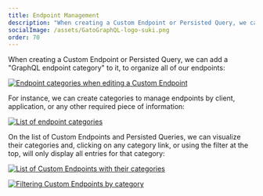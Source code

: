 ```yaml
---
title: Endpoint Management
description: "When creating a Custom Endpoint or Persisted Query, we can add a 'GraphQL endpoint category' to it, to organize all of our endpoints."
socialImage: /assets/GatoGraphQL-logo-suki.png
order: 70
---
```


When creating a Custom Endpoint or Persisted Query, we can add a "GraphQL endpoint category" to it, to organize all of our endpoints:

<a href="/assets/guides/upstream/graphql-custom-endpoint-editor-with-categories.png" target="_blank">![Endpoint categories when editing a Custom Endpoint](/assets/guides/upstream/graphql-custom-endpoint-editor-with-categories.png "Endpoint categories when editing a Custom Endpoint")</a>

For instance, we can create categories to manage endpoints by client, application, or any other required piece of information:

<a href="/assets/guides/upstream/graphql-endpoint-categories.png" target="_blank">![List of endpoint categories](/assets/guides/upstream/graphql-endpoint-categories.png "List of endpoint categories")</a>

On the list of Custom Endpoints and Persisted Queries, we can visualize their categories and, clicking on any category link, or using the filter at the top, will only display all entries for that category:

<a href="/assets/guides/upstream/graphql-custom-endpoints-with-categories.png" target="_blank">![List of Custom Endpoints with their categories](/assets/guides/upstream/graphql-custom-endpoints-with-categories.png "List of Custom Endpoints with their categories")</a>

<a href="/assets/guides/upstream/graphql-custom-endpoints-filtering-by-category.png" target="_blank">![Filtering Custom Endpoints by category](/assets/guides/upstream/graphql-custom-endpoints-filtering-by-category.png "Filtering Custom Endpoints by category")</a>
